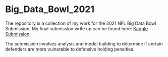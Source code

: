 # Big_Data_Bowl_2021

The repository is a collection of my work for the 2021 NFL Big Data Bowl Submission.
My final submission write up can be found here: [Kaggle Submission](https://www.kaggle.com/pelky33/identify-defenders-vulnerable-to-defensive-holding)

The submission involves analysis and model building to determine if certain defenders are more vulnerable to defensive holding penalties.


